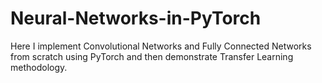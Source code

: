 # Neural-Networks-in-PyTorch
Here I implement Convolutional Networks and Fully Connected Networks from scratch using PyTorch and then demonstrate Transfer Learning methodology.
